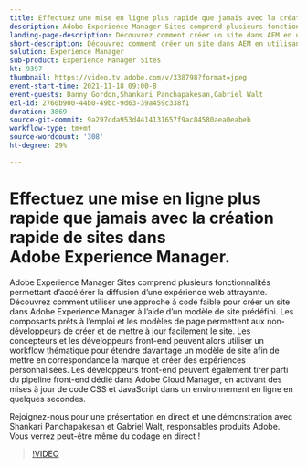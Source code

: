 ```yaml
---
title: Effectuez une mise en ligne plus rapide que jamais avec la création rapide de sites dans Adobe Experience Manager.
description: Adobe Experience Manager Sites comprend plusieurs fonctionnalités permettant d’accélérer la diffusion d’une expérience web attrayante. Découvrez comment utiliser une approche à code faible pour créer un site dans Adobe Experience Manager à l’aide d’un modèle de site prédéfini. Les composants prêts à l’emploi et les modèles de page permettent aux non-développeurs de créer et de mettre à jour facilement le site. Les concepteurs et les développeurs front-end peuvent alors utiliser un workflow thématique pour étendre davantage un modèle de site afin de mettre en correspondance la marque et créer des expériences personnalisées. Les développeurs front-end peuvent également tirer parti du pipeline front-end dédié dans Adobe Cloud Manager, en activant des mises à jour de code CSS et JavaScript dans un environnement en ligne en quelques secondes.
landing-page-description: Découvrez comment créer un site dans AEM en utilisant un modèle de site prédéfini, ce qui permet aux non-développeurs de créer et de mettre à jour facilement le site.
short-description: Découvrez comment créer un site dans AEM en utilisant un modèle de site prédéfini, ce qui permet aux non-développeurs de créer et de mettre à jour facilement le site.
solution: Experience Manager
sub-product: Experience Manager Sites
kt: 9397
thumbnail: https://video.tv.adobe.com/v/338798?format=jpeg
event-start-time: 2021-11-18 09:00-8
event-guests: Danny Gordon,Shankari Panchapakesan,Gabriel Walt
exl-id: 2760b900-44b0-49bc-9d63-39a459c338f1
duration: 3869
source-git-commit: 9a297cda953d4414131657f9ac84580aea0eabeb
workflow-type: tm+mt
source-wordcount: '308'
ht-degree: 29%

---
```


# Effectuez une mise en ligne plus rapide que jamais avec la création rapide de sites dans Adobe Experience Manager.

Adobe Experience Manager Sites comprend plusieurs fonctionnalités permettant d’accélérer la diffusion d’une expérience web attrayante. Découvrez comment utiliser une approche à code faible pour créer un site dans Adobe Experience Manager à l’aide d’un modèle de site prédéfini. Les composants prêts à l’emploi et les modèles de page permettent aux non-développeurs de créer et de mettre à jour facilement le site. Les concepteurs et les développeurs front-end peuvent alors utiliser un workflow thématique pour étendre davantage un modèle de site afin de mettre en correspondance la marque et créer des expériences personnalisées. Les développeurs front-end peuvent également tirer parti du pipeline front-end dédié dans Adobe Cloud Manager, en activant des mises à jour de code CSS et JavaScript dans un environnement en ligne en quelques secondes.

Rejoignez-nous pour une présentation en direct et une démonstration avec Shankari Panchapakesan et Gabriel Walt, responsables produits Adobe. Vous verrez peut-être même du codage en direct !

>[!VIDEO](https://video.tv.adobe.com/v/338798/?quality=12&learn=on)
